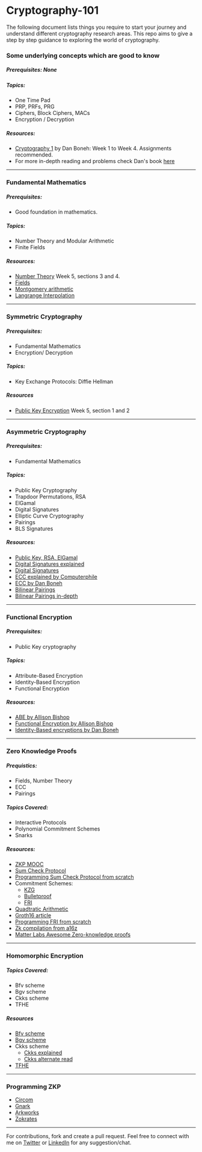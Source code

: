 # Cryptography-101

The following document lists things you require to start your journey and understand different cryptography research areas. This repo aims to give a step by step guidance to exploring the world of cryptography.

### Some underlying concepts which are good to know
##### Prerequisites: None

##### Topics:
- One Time Pad
- PRP, PRFs, PRG
- Ciphers, Block Ciphers, MACs
- Encryption / Decryption

##### Resources:
- [Cryptography 1](https://www.coursera.org/learn/crypto/home/welcome) by Dan Boneh: Week 1 to Week 4. Assignments recommended.
- For more in-depth reading and problems check Dan's book [here](https://toc.cryptobook.us/)

---

### Fundamental Mathematics
##### Prerequisites: 
- Good foundation in mathematics.

##### Topics:
- Number Theory and Modular Arithmetic
- Finite Fields

##### Resources:
- [Number Theory](https://www.coursera.org/learn/crypto/home/welcome) Week 5, sections 3 and 4.
- [Fields](https://www.youtube.com/watch?v=MAhmV_omOwA&list=PLFX2cij7c2PynTNWDBzmzaD6ij170ILbQ&index=9&ab_channel=LambdaClass)
- [Montgomery arithmetic](https://www.youtube.com/watch?v=hUl8ZB6hpUM&t=142s&ab_channel=RISCZero)
- [Langrange Interpolation](https://www.geeksforgeeks.org/lagrange-interpolation-formula/)

---

### Symmetric Cryptography
##### Prerequisites:
- Fundamental Mathematics
- Encryption/ Decryption

##### Topics:
- Key Exchange Protocols: Diffie Hellman

##### Resources
- [Public Key Encryption](https://www.coursera.org/learn/crypto/home/week/5) Week 5, section 1 and 2

---

### Asymmetric Cryptography
##### Prerequisites:
- Fundamental Mathematics

##### Topics:
- Public Key Cryptography
- Trapdoor Permutations, RSA
- ElGamal
- Digital Signatures
- Elliptic Curve Cryptography
- Pairings
- BLS Signatures

##### Resources:
- [Public Key, RSA, ElGamal](https://www.coursera.org/learn/crypto/home/week/6)
- [Digital Signatures explained](https://www.youtube.com/watch?v=s22eJ1eVLTU&ab_channel=Computerphile)
- [Digital Signatures](https://toc.cryptobook.us/)
- [ECC explained by Computerphile](https://www.youtube.com/watch?v=NF1pwjL9-DE&t=257s&ab_channel=Computerphile)
- [ECC by Dan Boneh](https://toc.cryptobook.us/)
- [Bilinear Pairings](https://twitter.com/privacy_prophet/status/1738503612094148718)
- [Bilinear Pairings in-depth](https://ntnuopen.ntnu.no/ntnu-xmlui/bitstream/handle/11250/2618796/no.ntnu%3Ainspera%3A2448650.pdf?sequence=1#:~:text=)
  
---

### Functional Encryption
##### Prerequisites: 
- Public Key cryptography

##### Topics:
- Attribute-Based Encryption
- Identity-Based Encryption
- Functional Encryption

##### Resources:
- [ABE by Allison Bishop](https://www.youtube.com/watch?v=89-1-JzNMpg&t=1513s&ab_channel=Bar-IlanUniversity-%D7%90%D7%95%D7%A0%D7%99%D7%91%D7%A8%D7%A1%D7%99%D7%98%D7%AA%D7%91%D7%A8-%D7%90%D7%99%D7%9C%D7%9F)
- [Functional Encryption by Allison Bishop](https://www.youtube.com/watch?v=PrsF_17TTrU&t=275s&ab_channel=Bar-IlanUniversity-%D7%90%D7%95%D7%A0%D7%99%D7%91%D7%A8%D7%A1%D7%99%D7%98%D7%AA%D7%91%D7%A8-%D7%90%D7%99%D7%9C%D7%9F)
- [Identity-Based encryptions by Dan Boneh](https://www.youtube.com/watch?v=Tt7cJnZDth0&ab_channel=Bar-IlanUniversity-%D7%90%D7%95%D7%A0%D7%99%D7%91%D7%A8%D7%A1%D7%99%D7%98%D7%AA%D7%91%D7%A8-%D7%90%D7%99%D7%9C%D7%9F)

---

### Zero Knowledge Proofs
##### Prequistics:
- Fields, Number Theory
- ECC
- Pairings

##### Topics Covered:
- Interactive Protocols
- Polynomial Commitment Schemes
- Snarks

##### Resources:
- [ZKP MOOC](https://www.youtube.com/watch?v=uchjTIlPzFo&list=PLS01nW3Rtgor_yJmQsGBZAg5XM4TSGpPs&ab_channel=Blockchain-Web3MOOCs)
- [Sum Check Protocol](https://rac-sri.medium.com/understanding-interactive-proof-systems-and-sum-check-protocol-part-1-6afd9edc67ec)
- [Programming Sum Check Protocol from scratch](https://rac-sri.medium.com/understanding-interactive-proof-systems-and-sum-check-protocol-part-2-a2eef4a1e061)
- Commitment Schemes:
   - [KZG](https://blog.rachitasrivastava.com/demystifying-kzg-poly-commit-scheme)
   - [Bulletproof](https://blog.rachitasrivastava.com/bulletproof-commitment-schemes-integrating-cryptography-and-mathematics)
   - [FRI](https://blog.rachitasrivastava.com/fri-polynomial-commitment-scheme)
- [Quadtratic Arithmetic](https://blog.rachitasrivastava.com/circuit-satisfiability-to-quadratic-arithmetic-program)
- [Groth16 article](https://blog.rachitasrivastava.com/groth-16-a-linear-pcp-based-snark)
- [Programming FRI from scratch](https://blog.lambdaclass.com/how-to-code-fri-from-scratch/)
- [Zk compilation from a16z](https://a16zcrypto.com/posts/article/zero-knowledge-canon/)
- [Matter Labs Awesome Zero-knowledge proofs](https://github.com/matter-labs/awesome-zero-knowledge-proofs?tab=readme-ov-file)


---

### Homomorphic Encryption

##### Topics Covered:
- Bfv scheme
- Bgv scheme
- Ckks scheme
- TFHE

##### Resources
- [Bfv scheme](https://www.inferati.com/blog/fhe-schemes-bfv)
- [Bgv scheme](https://www.inferati.com/blog/fhe-schemes-bgv)
- Ckks scheme
  - [Ckks explained](https://blog.openmined.org/ckks-explained-part-1-simple-encoding-and-decoding/)
  - [Ckks alternate read](https://hackmd.io/@rishotics/B1P69977R)
- [TFHE](https://www.zama.ai/post/tfhe-deep-dive-part-1)

--- 

### Programming ZKP

- [Circom](https://docs.circom.io/getting-started/installation/)
- [Gnark](https://docs.gnark.consensys.io/overview)
- [Arkworks](https://github.com/arkworks-rs/)
- [Zokrates](https://zokrates.github.io/)

--- 

For contributions, fork and create a pull request.
Feel free to connect with me on [Twitter](https://twitter.com/privacy_prophet) or [LinkedIn](https://www.linkedin.com/in/rachit-anand-srivastava-345307173/) for any suggestion/chat.
